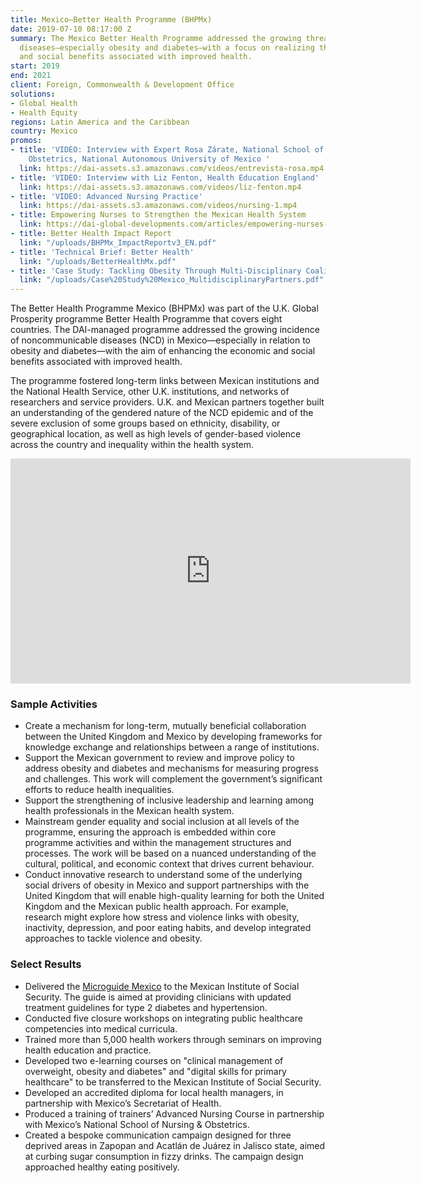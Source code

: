 ```yaml
---
title: Mexico—Better Health Programme (BHPMx)
date: 2019-07-10 08:17:00 Z
summary: The Mexico Better Health Programme addressed the growing threat of noncommunicable
  diseases—especially obesity and diabetes—with a focus on realizing the economic
  and social benefits associated with improved health.
start: 2019
end: 2021
client: Foreign, Commonwealth & Development Office
solutions:
- Global Health
- Health Equity
regions: Latin America and the Caribbean
country: Mexico
promos:
- title: 'VIDEO: Interview with Expert Rosa Zárate, National School of Nursing and
    Obstetrics, National Autonomous University of Mexico '
  link: https://dai-assets.s3.amazonaws.com/videos/entrevista-rosa.mp4
- title: 'VIDEO: Interview with Liz Fenton, Health Education England'
  link: https://dai-assets.s3.amazonaws.com/videos/liz-fenton.mp4
- title: 'VIDEO: Advanced Nursing Practice'
  link: https://dai-assets.s3.amazonaws.com/videos/nursing-1.mp4
- title: Empowering Nurses to Strengthen the Mexican Health System
  link: https://dai-global-developments.com/articles/empowering-nurses-to-strengthen-the-mexican-health-system
- title: Better Health Impact Report
  link: "/uploads/BHPMx_ImpactReportv3_EN.pdf"
- title: 'Technical Brief: Better Health'
  link: "/uploads/BetterHealthMx.pdf"
- title: 'Case Study: Tackling Obesity Through Multi-Disciplinary Coalitions'
  link: "/uploads/Case%20Study%20Mexico_MultidisciplinaryPartners.pdf"
---
```


The Better Health Programme Mexico (BHPMx) was part of the U.K. Global Prosperity programme Better Health Programme that covers eight countries. The DAI-managed programme addressed the growing incidence of noncommunicable diseases (NCD) in Mexico—especially in relation to obesity and diabetes—with the aim of enhancing the economic and social benefits associated with improved health. 

The programme fostered long-term links between Mexican institutions and the National Health Service, other U.K. institutions, and networks of researchers and service providers. U.K. and Mexican partners together built an understanding of the gendered nature of the NCD epidemic and of the severe exclusion of some groups based on ethnicity, disability, or geographical location, as well as high levels of gender-based violence across the country and inequality within the health system.

<iframe src="https://player.vimeo.com/video/471017654" width="640" height="360" frameborder="0" allow="autoplay; fullscreen" allowfullscreen></iframe>

### Sample Activities

* Create a mechanism for long-term, mutually beneficial collaboration between the United Kingdom and Mexico by developing frameworks for knowledge exchange and relationships between a range of institutions.
* Support the Mexican government to review and improve policy to address obesity and diabetes and mechanisms for measuring progress and challenges. This work will complement the government’s significant efforts to reduce health inequalities.
* Support the strengthening of inclusive leadership and learning among health professionals in the Mexican health system.
* Mainstream gender equality and social inclusion at all levels of the programme, ensuring the approach is embedded within core programme activities and within the management structures and processes. The work will be based on a nuanced understanding of the cultural, political, and economic context that drives current behaviour.
* Conduct innovative research to understand some of the underlying social drivers of obesity in Mexico and support partnerships with the United Kingdom that will enable high-quality learning for both the United Kingdom and the Mexican public health approach. For example, research might explore how stress and violence links with obesity, inactivity, depression, and poor eating habits, and develop integrated approaches to tackle violence and obesity.

### Select Results

* Delivered the [Microguide Mexico](https://inductionhealthcare.com/guidance/) to the Mexican Institute of Social Security. The guide is aimed at providing clinicians with updated treatment guidelines for type 2 diabetes and hypertension.
* Conducted five closure workshops on integrating public healthcare competencies into medical curricula.
* Trained more than 5,000 health workers through seminars on improving health education and practice.
* Developed two e-learning courses on "clinical management of overweight, obesity and diabetes" and "digital skills for primary healthcare" to be transferred to the Mexican Institute of Social Security.
* Developed an accredited diploma for local health managers, in partnership with Mexico’s Secretariat of Health.
* Produced a training of trainers’ Advanced Nursing Course in partnership with Mexico’s National School of Nursing & Obstetrics.
* Created a bespoke communication campaign designed for three deprived areas in Zapopan and Acatlán de Juárez in Jalisco state, aimed at curbing sugar consumption in fizzy drinks. The campaign design approached healthy eating positively.